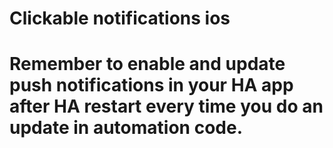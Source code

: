 # Clickable notifications ios
# Remember to enable and update push notifications in your HA app after HA restart every time you do an update in automation code.
